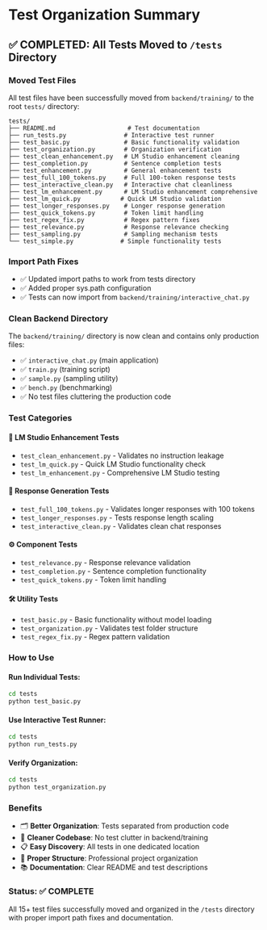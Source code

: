 # Test Organization Summary

## ✅ **COMPLETED: All Tests Moved to `/tests` Directory**

### **Moved Test Files**
All test files have been successfully moved from `backend/training/` to the root `tests/` directory:

```
tests/
├── README.md                    # Test documentation
├── run_tests.py                # Interactive test runner
├── test_basic.py               # Basic functionality validation
├── test_organization.py        # Organization verification
├── test_clean_enhancement.py   # LM Studio enhancement cleaning
├── test_completion.py          # Sentence completion tests
├── test_enhancement.py         # General enhancement tests
├── test_full_100_tokens.py     # Full 100-token response tests
├── test_interactive_clean.py   # Interactive chat cleanliness
├── test_lm_enhancement.py      # LM Studio enhancement comprehensive
├── test_lm_quick.py           # Quick LM Studio validation
├── test_longer_responses.py    # Longer response generation
├── test_quick_tokens.py        # Token limit handling
├── test_regex_fix.py           # Regex pattern fixes
├── test_relevance.py           # Response relevance checking
├── test_sampling.py            # Sampling mechanism tests
└── test_simple.py             # Simple functionality tests
```

### **Import Path Fixes**
- ✅ Updated import paths to work from tests directory
- ✅ Added proper sys.path configuration
- ✅ Tests can now import from `backend/training/interactive_chat.py`

### **Clean Backend Directory**
The `backend/training/` directory is now clean and contains only production files:
- ✅ `interactive_chat.py` (main application)
- ✅ `train.py` (training script)
- ✅ `sample.py` (sampling utility)
- ✅ `bench.py` (benchmarking)
- ✅ No test files cluttering the production code

### **Test Categories**

#### **🔧 LM Studio Enhancement Tests**
- `test_clean_enhancement.py` - Validates no instruction leakage
- `test_lm_quick.py` - Quick LM Studio functionality check
- `test_lm_enhancement.py` - Comprehensive LM Studio testing

#### **📝 Response Generation Tests**
- `test_full_100_tokens.py` - Validates longer responses with 100 tokens
- `test_longer_responses.py` - Tests response length scaling
- `test_interactive_clean.py` - Validates clean chat responses

#### **⚙️ Component Tests**
- `test_relevance.py` - Response relevance validation
- `test_completion.py` - Sentence completion functionality
- `test_quick_tokens.py` - Token limit handling

#### **🛠️ Utility Tests**
- `test_basic.py` - Basic functionality without model loading
- `test_organization.py` - Validates test folder structure
- `test_regex_fix.py` - Regex pattern validation

### **How to Use**

#### **Run Individual Tests:**
```bash
cd tests
python test_basic.py
```

#### **Use Interactive Test Runner:**
```bash
cd tests
python run_tests.py
```

#### **Verify Organization:**
```bash
cd tests
python test_organization.py
```

### **Benefits**
- 🗂️ **Better Organization**: Tests separated from production code
- 🧹 **Cleaner Codebase**: No test clutter in backend/training
- 📋 **Easy Discovery**: All tests in one dedicated location
- 🔧 **Proper Structure**: Professional project organization
- 📚 **Documentation**: Clear README and test descriptions

### **Status: ✅ COMPLETE**
All 15+ test files successfully moved and organized in the `/tests` directory with proper import path fixes and documentation.
